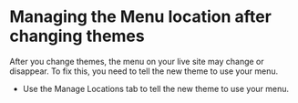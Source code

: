 # Managing the Menu location after changing themes

After you change themes, the menu on your live site may change or disappear. To fix this, you need to tell the new theme to use your menu. 

* Use the Manage Locations tab to tell the new theme to use your menu.




